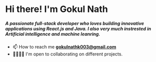 # Hi there! I'm Gokul Nath 

##### A passionate full-stack developer who loves building innovative applications using React.js and Java. I also very much instrested in Artificial intelligence and machine leanring.


- 📫 How to reach me **gokulnathk003@gmail.com**
- 🫱🏼‍🫲🏻 I'm open to collaborating on different projects.

